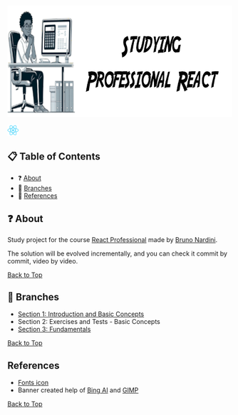 <!--suppress HtmlUnknownAnchorTarget -->

<img src="./docs/assets/banner.png" alt="Banner with a man on the left, sitting in a office chair in front a computer" width="830" height="250"/>

<a href="https://react.dev/" title="Go to react.dev website"><img src="./docs/assets/react-color.svg" width="25" alt="React.JS logo icon"></a>

<h2 id="table-of-contents">📋 Table of Contents</h2>

<ul>
    <li>❓ <a href="#about" title="Go to about section">About</a></li>
    <li>🌿 <a href="#branches" title="Go to branches section">Branches</a></li>
    <li>📖 <a href="#references" title="Go to references section">References</a></li>
</ul>

<h2 id="about">❓ About</h2>

Study project for the
course <a href="https://www.udemy.com/course/react-redux-profissional" title="Go to react-professional course at Udemy">
React Professional</a> made
by <a href="https://www.udemy.com/user/brunonardini/" title="Go to Nardini's biografy at Udemy">Bruno Nardini</a>.

The solution will be evolved incrementally, and you can check it commit by commit, video by video.

<a href="#table-of-contents" title="go to the table of contents">Back to Top</a>

<h2 id="branches">🌿 Branches</h2>

<ul>
    <li><a href="https://github.com/marciovmartins/react-redux-professional/tree/section-1" title="go to section 1 in github react-redux-professional project">Section 1: Introduction and Basic Concepts</a></li>
    <li>Section 2: Exercises and Tests - Basic Concepts</li>
    <li><a href="https://github.com/marciovmartins/react-redux-professional/tree/section-3" title="go to section 3 in github react-redux-professional project">Section 3: Fundamentals</a></li>
</ul>

<a href="#table-of-contents" title="go to the table of contents">Back to Top</a>

<h2 id="references">References</h2>

<ul>
  <li>
    <a href="https://simpleicons.org/" title="Go to simpleicons.org website">Fonts icon</a>
  </li>
  <li>
    Banner created help of <a href="https://www.bing.com/images/create/uma-pessoa-de-pele-negra2c-sentado-em-uma-cadeira-d/1-65b9561d42e34163874eb92bb53f3382?id=pApUrDTg0mUzU6HqaXoc9Q%3d%3d&view=detailv2&idpp=genimg&idpclose=1&FORM=SYDBIC" title="Go to Bing AI used in the banner">
    Bing AI</a>
    and <a href="https://www.gimp.org/" title="Go to GIMP website">GIMP</a>    
  </li>
</ul>

<a href="#table-of-contents" title="go to the table of contents">Back to Top</a>
